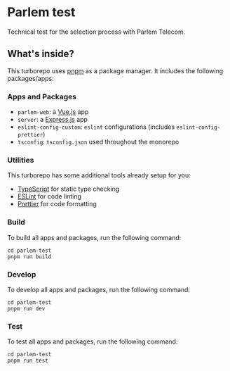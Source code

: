# Parlem test

Technical test for the selection process with Parlem Telecom.

## What's inside?

This turborepo uses [pnpm](https://pnpm.io) as a package manager. It includes the following packages/apps:

### Apps and Packages

- `parlem-web`: a [Vue.js](https://vuejs.org/) app
- `server`: a [Express.js](https://expressjs.com/) app
- `eslint-config-custom`: `eslint` configurations (includes `eslint-config-prettier`)
- `tsconfig`: `tsconfig.json` used throughout the monorepo


### Utilities

This turborepo has some additional tools already setup for you:

- [TypeScript](https://www.typescriptlang.org/) for static type checking
- [ESLint](https://eslint.org/) for code linting
- [Prettier](https://prettier.io) for code formatting

### Build

To build all apps and packages, run the following command:

```
cd parlem-test
pnpm run build
```

### Develop

To develop all apps and packages, run the following command:

```
cd parlem-test
pnpm run dev
```

### Test

To test all apps and packages, run the following command:

```
cd parlem-test
pnpm run test
```